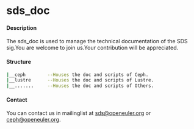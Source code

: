 # sds_doc

#### Description
The sds_doc is used to manage the technical documentation of the SDS sig.You are welcome to join us.Your contribution will be appreciated.

#### Structure

~~~bash
|__ceph        --Houses the doc and scripts of Ceph. 
|__lustre      --Houses the doc and scripts of Lustre.
|__.......     --Houses the doc and scripts of Others.
~~~

#### Contact

You can contact us in mailinglist at sds@openeuler.org or ceph@openeuler.org.

